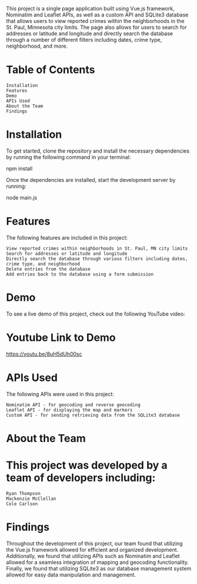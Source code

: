 This project is a single page application built using Vue.js framework, Nominatim and Leaflet APIs, as well as a custom API and SQLite3 database that allows users to view reported crimes within the neighborhoods in the St. Paul, Minnesota city limits. The page also allows for users to search for addresses or latitude and longitude and directly search the database through a number of different filters including dates, crime type, neighborhood, and more.

# Table of Contents

    Installation
    Features
    Demo
    APIs Used
    About the Team
    Findings

# Installation

To get started, clone the repository and install the necessary dependencies by running the following command in your terminal:

npm install

Once the dependencies are installed, start the development server by running:

node main.js

# Features

The following features are included in this project:

    View reported crimes within neighborhoods in St. Paul, MN city limits
    Search for addresses or latitude and longitude
    Directly search the database through various filters including dates, crime type, and neighborhood
    Delete entries from the database
    Add entries back to the database using a form submission

# Demo

To see a live demo of this project, check out the following YouTube video:

# Youtube Link to Demo

https://youtu.be/8uH5dUh00sc

# APIs Used

The following APIs were used in this project:

    Nominatim API - for geocoding and reverse geocoding
    Leaflet API - for displaying the map and markers
    Custom API - for sending retrieving data from the SQLite3 database

# About the Team

# This project was developed by a team of developers including:

    Ryan Thompson
    Mackenzie McClellan
    Cole Carlson

# Findings

Throughout the development of this project, our team found that utilizing the Vue.js framework allowed for efficient and organized development. Additionally, we found that utilizing APIs such as Nominatim and Leaflet allowed for a seamless integration of mapping and geocoding functionality. Finally, we found that utilizing SQLite3 as our database management system allowed for easy data manipulation and management.

